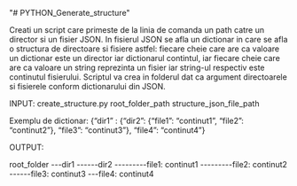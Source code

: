 "# PYTHON_Generate_structure" 

Creati un script care primeste de la linia de comanda un path catre un director si un fisier JSON. In fisierul JSON se afla un dictionar in care se afla o 
structura de directoare si fisiere astfel: fiecare cheie care are ca valoare un dictionar este un director iar dictionarul contintul, iar fiecare cheie care 
are ca valoare un string reprezinta un fisier iar string-ul respectiv este continutul fisierului. Scriptul va crea in folderul dat ca argument directoarele si 
fisierele conform dictionarului din JSON.

INPUT: create_structure.py root_folder_path structure_json_file_path

Exemplu de dictionar:
{“dir1” : {“dir2”: {“file1”: “continut1”, “file2”: “continut2”}, “file3”: “continut3”}, “file4”: “continut4”}

OUTPUT:

root_folder
---dir1
------dir2
---------file1: continut1
---------file2: continut2
------file3: continut3
---file4: continut4